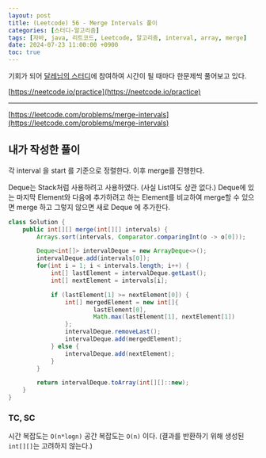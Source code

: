 ```yaml
---
layout: post
title: (Leetcode) 56 - Merge Intervals 풀이
categories: [스터디-알고리즘]
tags: [자바, java, 리트코드, Leetcode, 알고리즘, interval, array, merge]
date: 2024-07-23 11:00:00 +0900
toc: true
---
```


기회가 되어 [달레님의 스터디](https://github.com/DaleStudy/leetcode-study)에 참여하여 시간이 될 때마다 한문제씩 풀어보고 있다.

[https://neetcode.io/practice](https://neetcode.io/practice)

---

[https://leetcode.com/problems/merge-intervals](https://leetcode.com/problems/merge-intervals)

## 내가 작성한 풀이

각 interval 을 start 를 기준으로 정렬한다. 이후 merge를 진행한다.

Deque는 Stack처럼 사용하려고 사용하였다. (사실 List여도 상관 없다.)
Deque에 있는 마지막 Element와 다음에 추가하려고 하는 Element를 비교하여 merge할 수 있으면 merge 하고 그렇지 않으면 새로 Deque 에 추가한다.

```java
class Solution {
    public int[][] merge(int[][] intervals) {
        Arrays.sort(intervals, Comparator.comparingInt(o -> o[0]));

        Deque<int[]> intervalDeque = new ArrayDeque<>();
        intervalDeque.add(intervals[0]);
        for(int i = 1; i < intervals.length; i++) {
            int[] lastElement = intervalDeque.getLast();
            int[] nextElement = intervals[i];

            if (lastElement[1] >= nextElement[0]) {
                int[] mergedElement = new int[]{
                        lastElement[0],
                        Math.max(lastElement[1], nextElement[1])
                };
                intervalDeque.removeLast();
                intervalDeque.add(mergedElement);
            } else {
                intervalDeque.add(nextElement);
            }
        }

        return intervalDeque.toArray(int[][]::new);
    }
}
```

### TC, SC

시간 복잡도는 `O(n*logn)` 공간 복잡도는 `O(n)` 이다. (결과를 반환하기 위해 생성된 `int[][]`는 고려하지 않는다.)
